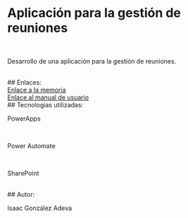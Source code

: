 # Aplicación para la gestión de reuniones
<br>
<p>Desarrollo de una aplicación para la gestión de reuniones.</p>
<br>
## Enlaces: 
<br>
<a href="https://github.com/IsaacGonade/TFG_Gestion_Reuniones/blob/main/Gonzalez_Adeva_Isaac_Memoria_ProyectoFinal_DAM25.pdf">Enlace a la memoria</a>
<br>
<a href="https://github.com/IsaacGonade/TFG_Gestion_Reuniones/blob/main/Gonz%C3%A1lez_Adeva_Isaac_Manual_ProyectoFinal_DAM25.pdf">Enlace al manual de usuario</a>
<br>
## Tecnologías utilizadas:
<br>
<p>PowerApps</p>
<br>
<p>Power Automate</p>
<br>
<p>SharePoint</p>

<br>
## Autor:
<br>
<p>Isaac González Adeva</p>
